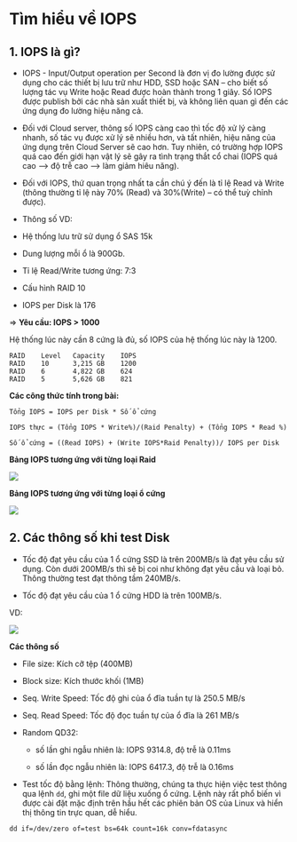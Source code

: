 # Tìm hiểu về IOPS

## 1. IOPS là gì?

- IOPS - Input/Output operation per Second là đơn vị đo lường được sử dụng cho các thiết bị lưu trữ như HDD, SSD hoặc SAN – cho biết số lượng tác vụ Write hoặc Read được hoàn thành trong 1 giây. Số IOPS được publish bởi các nhà sản xuất thiết bị, và không liên quan gì đến các ứng dụng đo lường hiệu năng cả.

- Đối với Cloud server, thông số IOPS càng cao thì tốc độ xử lý càng nhanh, số tác vụ được xử lý sẽ nhiều hơn, và tất nhiên, hiệu năng của ứng dụng trên Cloud Server sẽ cao hơn. Tuy nhiên, có trường hợp IOPS quá cao đến giới hạn vật lý sẽ gây ra tình trạng thắt cổ chai (IOPS quá cao –> độ trễ cao –> làm giảm hiêu năng).

- Đối với IOPS, thứ quan trọng nhất ta cần chú ý đến là tỉ lệ Read và Write (thông thường tỉ lệ này 70% (Read) và 30%(Write) – có thể tuỳ chỉnh được).

- Thông số 
VD:
- Hệ thống lưu trữ sử dụng ổ SAS 15k
- Dung lượng mỗi ổ là 900Gb.
- Tỉ lệ Read/Write tương ứng: 7:3
- Cấu hình RAID 10
- IOPS per Disk là 176

=> __Yêu cầu: IOPS > 1000__

Hệ thống lúc này cần 8 cứng là đủ, số IOPS của hệ thống lúc này là 1200.

```
RAID    Level   Capacity    IOPS
RAID    10      3,215 GB    1200
RAID    6       4,822 GB    624
RAID    5       5,626 GB    821
```

__Các công thức tính trong bài:__

```
Tổng IOPS = IOPS per Disk * Số ổ cứng

IOPS thực = (Tổng IOPS * Write%)/(Raid Penalty) + (Tổng IOPS * Read %)

Số ổ cứng = ((Read IOPS) + (Write IOPS*Raid Penalty))/ IOPS per Disk
```
__Bảng IOPS tương ứng với từng loại Raid__

<img src=https://image.prntscr.com/image/bgWhvHr5QVi67IvLLDWa3A.png>

__Bảng IOPS tương ứng với từng loại ổ cứng__

<img src= https://image.prntscr.com/image/seW6FUJfTZCA2RHMcbHnuQ.png>


## 2. Các thông số khi test Disk

- Tốc độ đạt yêu cầu của 1 ổ cứng SSD là trên 200MB/s là đạt yêu cầu sử dụng. Còn dưới 200MB/s thì sẽ bị coi như không đạt yêu cầu và loại bỏ. Thông thường test đạt thông tầm 240MB/s.

- Tốc độ đạt yêu cầu của 1 ổ cứng HDD là trên 100MB/s.

VD:

<img src=https://image.prntscr.com/image/Z4z9Qmm4SHq9SeJVCfJV2w.png>

__Các thông số__

- File size: Kích cỡ tệp (400MB)

- Block size: Kích thước khối (1MB)

- Seq. Write Speed: Tốc độ ghi của ổ đĩa  tuần tự là 250.5 MB/s

- Seq. Read Speed: Tốc độ đọc tuần tự của ổ đĩa là 261 MB/s

- Random QD32: 
    - số lần ghi ngẫu nhiên là: IOPS 9314.8, độ trễ là 0.11ms

    - số lần đọc ngẫu nhiên là: IOPS 6417.3, độ trễ là 0.16ms

- Test tốc độ bằng lệnh: Thông thường, chúng ta thực hiện việc test thông qua lệnh `dd`, ghi một file dữ liệu xuống ổ cứng. Lệnh này rất phổ biến vì được cài đặt mặc định trên hầu hết các phiên bản OS của Linux và hiển thị thông tin trực quan, dễ hiểu.
```
dd if=/dev/zero of=test bs=64k count=16k conv=fdatasync
```


